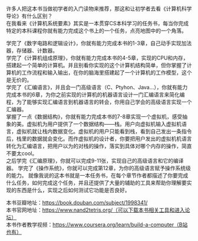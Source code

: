 
  许多人把这本书当做初学者的入门读物来推荐，那这和让初学者去看《计算机科学导论》有什么区别？  
  在我看来《计算机系统要素》其实是一本贯穿CS本科学习的任务书，每当你完成特定的本科课程你就有能力完成这个书上的一个任务，点亮地图中的一个角落。
    
 学完了《数字电路和逻辑设计》，你就有能力完成本书的1-3章，自己动手实现加法器，存储器、计数器。  
 学完了《计算机组成原理》，你就有能力完成本书的4-5章，实现的CPU和内存，搭建起一个简单的计算机。并且别看你实现的这个计算机结构简单，但你掌握了计算机的工作流程和输入输出，在你的脑海里搭建起了一个计算机的工作模型，这个是无价的。  
 学完了《汇编语言》，并且会一门高级语言（C、Ptyhon、Java...），你就有能力完成本书的6章，为你之前实现的计算机的机器语言设计一门汇编语言来简化编程，为了能够实现汇编语言到机器语言的转会，你用自己学会的高级语言实现一个汇编器。  
掌握了一点《数据结构》，你就有能力完成本书的7-8章实现一个虚拟机，感受抽象的美。虚拟机为用户提供了一个数据结构——栈。用户向虚拟机输入虚拟机语言，虚拟机就让栈内数据变化。虚拟机的用户只能看到栈，看到自己发出一条指令后，栈里的数据就会变化。而作虚拟机的设计者，你要把用户发出的虚拟机机语言转化为汇编语言，把用户以为的对栈的操作，落实到具体对哪个内存的操作，简直不要太cool。  
 之后学完《汇编原理》，你就可以完成9-11张，实现自己的高级语言和它的编译器。 学完了《操作系统》，你就可以完成第12章，为你的高级语言赋予操作系统级的能力。
  就像我说的这本书就是一本任务书，在每个章节作者都描述了你要完成什么任务，如何完成这个任务，并且还提供了大量的辅助的工具来帮助你理解要实现的东西是什么，实现之后如何测试它功能是否良好。  
 
本书豆瓣地址：https://book.douban.com/subject/1998341/  
本书官网地址：https://www.nand2tetris.org/（可以下载本书相关工具和进入论坛）  
本书作者教学视频：https://www.coursera.org/learn/build-a-computer（B站也有）  
